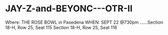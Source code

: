 # JAY-Z-and-BEYONC---OTR-II
Where: THE ROSE BOWL in Pasedena WHEN: SEPT 22 @730pm ......Section 18-H, Row 25, Seat 115 Section 18-H, Row 25, Seat 116
